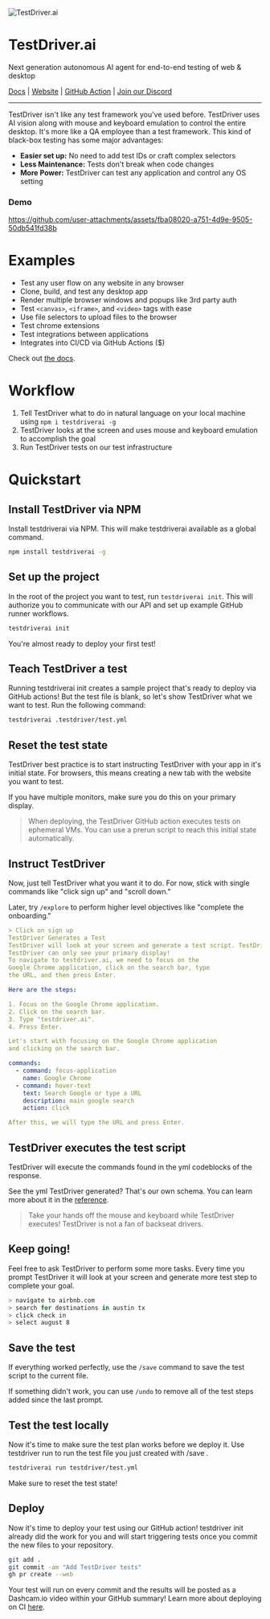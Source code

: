 ![TestDriver.ai](https://github.com/dashcamio/testdriver/assets/318295/2a0ad981-8504-46f0-ad97-60cb6c26f1e7)

# TestDriver.ai

Next generation autonomous AI agent for end-to-end testing of web & desktop

[Docs](https://docs.testdriver.ai) | [Website](https://testdriver.ai) | [GitHub Action](https://github.com/marketplace/actions/testdriver-ai) | [Join our Discord](https://discord.gg/ZjhBsJc5)

----

TestDriver isn't like any test framework you've used before. TestDriver uses AI vision along with mouse and keyboard emulation to control the entire desktop. It's more like a QA employee than a test framework. This kind of black-box testing has some major advantages:

- **Easier set up:** No need to add test IDs or craft complex selectors
- **Less Maintenance:** Tests don't break when code changes
- **More Power:** TestDriver can test any application and control any OS setting

### Demo

https://github.com/user-attachments/assets/fba08020-a751-4d9e-9505-50db541fd38b

# Examples

- Test any user flow on any website in any browser
- Clone, build, and test any desktop app
- Render multiple browser windows and popups like 3rd party auth
- Test `<canvas>`, `<iframe>`,  and `<video>` tags with ease
- Use file selectors to upload files to the browser
- Test chrome extensions
- Test integrations between applications
- Integrates into CI/CD via GitHub Actions ($)

Check out [the docs](https://docs.testdriver.ai/).

# Workflow

1. Tell TestDriver what to do in natural language on your local machine using `npm i testdriverai -g` 
2. TestDriver looks at the screen and uses mouse and keyboard emulation to accomplish the goal
3. Run TestDriver tests on our test infrastructure

# Quickstart

## Install TestDriver via NPM

Install testdriverai via NPM. This will make testdriverai available as a global command.

```sh
npm install testdriverai -g
```

## Set up the project

In the root of the project you want to test, run `testdriverai init`. This will authorize you to communicate with our API and set up example GitHub runner workflows.

```sh
testdriverai init
```

You're almost ready to deploy your first test!

## Teach TestDriver a test

Running testdriverai init creates a sample project that's ready to deploy via GitHub actions! But the test file is blank, so let's show TestDriver what we want to test. Run the following command:

```sh
testdriverai .testdriver/test.yml
```

## Reset the test state

TestDriver best practice is to start instructing TestDriver with your app in it's initial state. For browsers, this means creating a new tab with the website you want to test.

If you have multiple monitors, make sure you do this on your primary display.

> When deploying, the TestDriver GitHub action executes tests on ephemeral VMs. You can use a prerun script to reach this initial state automatically.

## Instruct TestDriver

Now, just tell TestDriver what you want it to do. For now, stick with single commands like "click sign up" and "scroll down." 

Later, try `/explore` to perform higher level objectives like "complete the onboarding." 

```yaml
> Click on sign up
TestDriver Generates a Test
TestDriver will look at your screen and generate a test script. TestDriver can see the screen, control the mouse, keyboard, and more! 
TestDriver can only see your primary display!
To navigate to testdriver.ai, we need to focus on the
Google Chrome application, click on the search bar, type
the URL, and then press Enter.

Here are the steps:

1. Focus on the Google Chrome application.
2. Click on the search bar.
3. Type "testdriver.ai".
4. Press Enter.

Let's start with focusing on the Google Chrome application
and clicking on the search bar.

commands:
  - command: focus-application
    name: Google Chrome
  - command: hover-text
    text: Search Google or type a URL
    description: main google search
    action: click

After this, we will type the URL and press Enter.
```

## TestDriver executes the test script

TestDriver will execute the commands found in the yml codeblocks of the response.

See the yml TestDriver generated? That's our own schema. You can learn more about it in the [reference](https://docs.testdriver.ai/reference/yml-schema).

> Take your hands off the mouse and keyboard while TestDriver executes! TestDriver is not a fan of backseat drivers.

## Keep going!

Feel free to ask TestDriver to perform some more tasks. Every time you prompt TestDriver it will look at your screen and generate more test step to complete your goal.

```sh
> navigate to airbnb.com
> search for destinations in austin tx
> click check in
> select august 8
```

## Save the test

If everything worked perfectly, use the `/save` command to save the test script to the current file. 

If something didn't work, you can use `/undo` to remove all of the test steps added since the last prompt.

## Test the test locally

Now it's time to make sure the test plan works before we deploy it. Use testdriver run to run the test file you just created with /save . 

```sh
testdriverai run testdriver/test.yml
```

Make sure to reset the test state! 

## Deploy

Now it's time to deploy your test using our GitHub action! testdriver init already did the work for you and will start triggering tests once you commit the new files to your repository.

```sh
git add .
git commit -am "Add TestDriver tests"
gh pr create --web
```

Your test will run on every commit and the results will be posted as a Dashcam.io video within your GitHub summary! Learn more about deploying on CI [here](https://docs.testdriver.ai/continuous-integration/overview).

